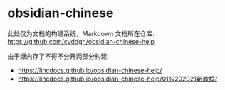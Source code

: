 # obsidian-chinese

此处仅为文档的构建系统，Markdown 文档所在仓库: https://github.com/cyddgh/obsidian-chinese-help

由于爆内存了不得不分开两部分构建:

- https://lincdocs.github.io/obsidian-chinese-help/
- https://lincdocs.github.io/obsidian-chinese-help/01%202021新教程/
